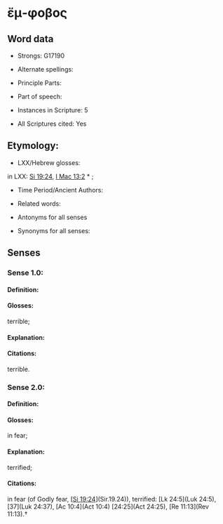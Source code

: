 # ἔμ-φοβος 

<!-- Status: S2=NeedsEdits -->
<!-- Lexica used for edits:   -->

## Word data

* Strongs: G17190

* Alternate spellings:



* Principle Parts: 


* Part of speech: 


* Instances in Scripture: 5

* All Scriptures cited: Yes

## Etymology: 


* LXX/Hebrew glosses: 

in LXX: [Si 19:24](Sir.19.24), [I Mac 13:2](1Macc.13.2) * ;

* Time Period/Ancient Authors: 


* Related words: 

* Antonyms for all senses

* Synonyms for all senses: 


## Senses 


### Sense  1.0: 

#### Definition: 

#### Glosses: 

terrible; 

#### Explanation: 


#### Citations: 

terrible. 

### Sense  2.0: 

#### Definition: 

#### Glosses: 

in fear; 

#### Explanation: 

terrified; 

#### Citations: 

in fear (of Godly fear, [[Si 19:24](Sir.19.24)](Sir.19.24)), terrified: [Lk 24:5](Luk 24:5), [37](Luk 24:37), [Ac 10:4](Act 10:4) [24:25](Act 24:25), [Re 11:13](Rev 11:13).†
